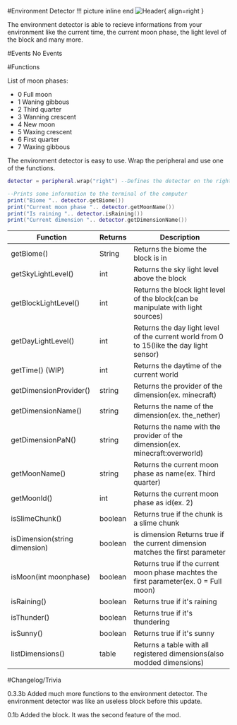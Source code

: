 #Environment Detector
!!! picture inline end
    ![Header](https://srendi.de/wp-content/uploads/2021/03/Environment-Detector-e1617223696336.png){ align=right }

The environment detector is able to recieve informations from your environment like the current time, the current moon phase,
the light level of the block and many more.

#Events
No Events


#Functions

List of moon phases:

* 0 Full moon
* 1 Waning gibbous
* 2 Third quarter
* 3 Wanning crescent
* 4 New moon
* 5 Waxing crescent
* 6 First quarter
* 7 Waxing gibbous

The environment detector is easy to use. Wrap the peripheral and use one of the functions.

``` lua
detector = peripheral.wrap("right") --Defines the detector on the right

--Prints some information to the terminal of the computer
print("Biome ".. detector.getBiome())
print("Current moon phase ".. detector.getMoonName())
print("Is raining ".. detector.isRaining())
print("Current dimension ".. detector.getDimensionName())

```

| Function | Returns | Description |
|----------|---------|-------------|
|getBiome() |	String | Returns the biome the block is in |
|getSkyLightLevel()	| int |	Returns the sky light level above the block |
|getBlockLightLevel() |	int |	Returns the block light level of the block(can be manipulate with light sources) |
|getDayLightLevel()	| int |	Returns the day light level of the current world from 0 to 15(like the day light sensor) |
|getTime() (WIP) | int | Returns the daytime of the current world |
|getDimensionProvider()	| string | Returns the provider of the dimension(ex. minecraft) |
|getDimensionName() |	string | Returns the name of the dimension(ex. the_nether) |
|getDimensionPaN() | string |	Returns the name with the provider of the dimension(ex. minecraft:overworld) |
|getMoonName() | string |	Returns the current moon phase as name(ex. Third quarter) |
|getMoonId() | int | Returns the current moon phase as id(ex. 2) |
|isSlimeChunk() | boolean |	Returns true if the chunk is a slime chunk |
|isDimension(string dimension) | boolean | is dimension	Returns true if the current dimension matches the first parameter |
|isMoon(int moonphase) | boolean | Returns true if the current moon phase machtes the first parameter(ex. 0 = Full moon) |
|isRaining() | boolean | Returns true if it's raining |
|isThunder() | boolean | Returns true if it's thundering |
|isSunny() | boolean | Returns true if it's sunny |
|listDimensions() |	table |	Returns a table with all registered dimensions(also modded dimensions) |

#Changelog/Trivia

0.3.3b
Added much more functions to the environment detector. The environment detector was like an useless block before this update.

0.1b
Added the block. It was the second feature of the mod.
